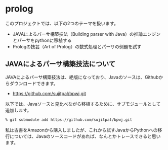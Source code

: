 # prolog
このプロジェクトでは、以下の2つのテーマを扱います。
- JAVAによるパーサ構築技法（Building parser with Java）の推論エンジンとパーサをpythonに移植する
- Prologの技芸（Art of Prolog）の数式処理とパーサの例題を試す

## JAVAによるパーサ構築技法について

JAVAによるパーサ構築技法は、絶版になっており、Javaのソースは、Githubからダウンロードできます。
- https://github.com/sujitpal/bpwj.git

以下では、Javaソースと見比べながら移植するために、サブモジュールとして追加します。

```bash
% git submodule add https://github.com/sujitpal/bpwj.git
```

私は古書をAmazonから購入しましたが、これから試すJavaからPythonへの移行については、Javaのソースコードがあれば、なんとかトレースできると思います。

